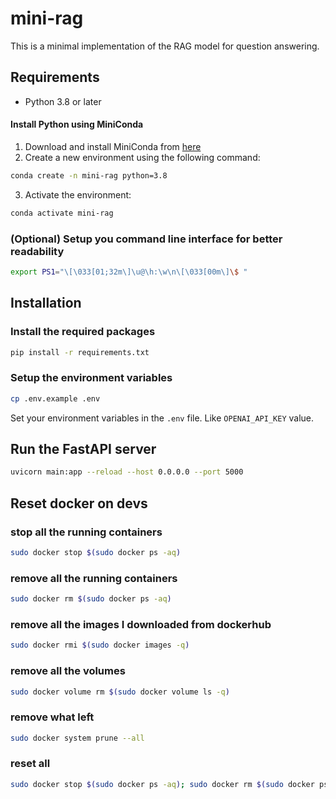 # mini-rag

This is a minimal implementation of the RAG model for question answering.

## Requirements

- Python 3.8 or later

#### Install Python using MiniConda

1) Download and install MiniConda from [here](https://docs.anaconda.com/free/miniconda/#quick-command-line-install)
2) Create a new environment using the following command:

```bash
conda create -n mini-rag python=3.8
```

3) Activate the environment:

```bash
conda activate mini-rag
```

### (Optional) Setup you command line interface for better readability

```bash
export PS1="\[\033[01;32m\]\u@\h:\w\n\[\033[00m\]\$ "
```

## Installation

### Install the required packages

```bash
pip install -r requirements.txt
```

### Setup the environment variables

```bash
cp .env.example .env
```

Set your environment variables in the `.env` file. Like `OPENAI_API_KEY` value.

## Run the FastAPI server

```bash
uvicorn main:app --reload --host 0.0.0.0 --port 5000
```

## Reset docker on devs

### stop all the running containers

```bash
sudo docker stop $(sudo docker ps -aq)
```

### remove all the running containers

```bash
sudo docker rm $(sudo docker ps -aq)
```

### remove all the images I downloaded from dockerhub

```bash
sudo docker rmi $(sudo docker images -q)
```

### remove all the volumes

```bash
sudo docker volume rm $(sudo docker volume ls -q)
```

### remove what left

```bash
sudo docker system prune --all
```

### reset all

```bash
sudo docker stop $(sudo docker ps -aq); sudo docker rm $(sudo docker ps -aq); sudo docker rmi $(sudo docker images -q); sudo docker volume rm $(sudo docker volume ls -q); sudo docker system prune --all
```
